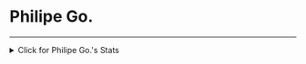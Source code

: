 <p align="center"><h1>Philipe Go.</h1></p>
<hr>
<link rel="stylesheet" href="https://www.w3schools.com/w3css/4/w3.css">

<details>
<summary>Click for Philipe Go.'s Stats</summary>
<p align="center">
<div class="progress mb-3" style="height:15px">
  <div class="progress-bar" role="progressbar" style="width: 70%" aria-valuenow="70" aria-valuemin="0" aria-valuemax="100"></div>
</div>
<br>
</p>
</details> 
